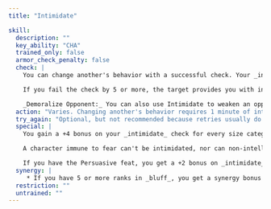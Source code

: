 ```yaml
---
title: "Intimidate"

skill:
  description: ""
  key_ability: "CHA"
  trained_only: false
  armor_check_penalty: false
  check: |
    You can change another's behavior with a successful check. Your _intimidate_ check is opposed by the target's modified level check (1d20 + character level or Hit Dice + target's Wisdom bonus [if any] + target's modifiers on saves against fear). If you beat your target's check result, you may treat the target as friendly, but only for the purpose of actions taken while it remains intimidated. (That is, the target retains its normal attitude, but will chat, advise, offer limited help, or advocate on your behalf while intimidated. See the _diplomacy_ skill, above, for additional details.) The effect lasts as long as the target remains in your presence, and for 1d6&times;10 minutes afterward. After this time, the target's default attitude toward you shifts to unfriendly (or, if normally unfriendly, to hostile).

    If you fail the check by 5 or more, the target provides you with incorrect or useless information, or otherwise frustrates your efforts.

    _Demoralize Opponent:_ You can also use Intimidate to weaken an opponent's resolve in combat. To do so, make an _intimidate_ check opposed by the target's modified level check (see above). If you win, the target becomes shaken for 1 round. A shaken character takes a -2 penalty on attack rolls, ability checks, and saving throws. You can intimidate only an opponent that you threaten in melee combat and that can see you.
  action: "Varies. Changing another's behavior requires 1 minute of interaction. Intimidating an opponent in combat is a standard action."
  try_again: "Optional, but not recommended because retries usually do not work. Even if the initial check succeeds, the other character can be intimidated only so far, and a retry doesn't help. If the initial check fails, the other character has probably become more firmly resolved to resist the intimidator, and a retry is futile."
  special: |
    You gain a +4 bonus on your _intimidate_ check for every size category that you are larger than your target. Conversely, you take a -4 penalty on your _intimidate_ check for every size category that you are smaller than your target.

    A character immune to fear can't be intimidated, nor can non-intelligent creatures.

    If you have the Persuasive feat, you get a +2 bonus on _intimidate_ checks.
  synergy: |
     * If you have 5 or more ranks in _bluff_, you get a synergy bonus on _intimidate_ checks.
  restriction: ""
  untrained: ""
---
```

